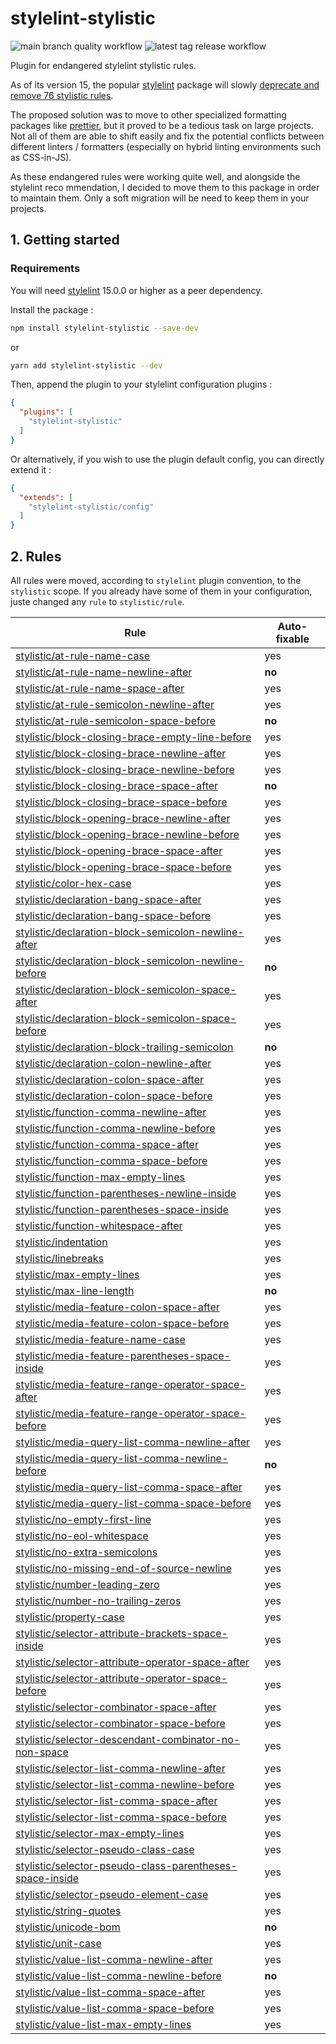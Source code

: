 # stylelint-stylistic

![main branch quality workflow](https://github.com/elirasza/stylelint-stylistic/actions/workflows/quality.yml/badge.svg?branch=main)
![latest tag release workflow](https://github.com/elirasza/stylelint-stylistic/actions/workflows/release.yml/badge.svg?event=push)

Plugin for endangered stylelint stylistic rules.

As of its version 15, the popular [stylelint](https://stylelint.io/) package will slowly [deprecate and remove 76 stylistic rules](https://stylelint.io/migration-guide/to-15/).

The proposed solution was to move to other specialized formatting packages like [prettier](https://prettier.io/), but it proved to be a tedious task on large projects. Not all of them are able to shift easily and fix the potential conflicts between different linters / formatters (especially on hybrid linting environments such as CSS-in-JS).

As these endangered rules were working quite well, and alongside the stylelint reco mmendation, I decided to move them to this package in order to maintain them. Only a soft migration will be need to keep them in your projects.

## 1. Getting started

### Requirements

You will need [stylelint](https://www.npmjs.com/package/stylelint) 15.0.0 or higher as a peer dependency.

Install the package :

```bash
npm install stylelint-stylistic --save-dev
```
or
```bash
yarn add stylelint-stylistic --dev
```

Then, append the plugin to your stylelint configuration plugins :

```json
{
  "plugins": [
    "stylelint-stylistic"
  ]
}
```

Or alternatively, if you wish to use the plugin default config, you can directly extend it :

```json
{
  "extends": [
    "stylelint-stylistic/config"
  ]
}
```

## 2. Rules

All rules were moved, according to `stylelint` plugin convention, to the `stylistic` scope. If you already have some of them in your configuration, juste changed any `rule` to `stylistic/rule`.

| Rule                                                                                                                   | Auto-fixable |
| ---------------------------------------------------------------------------------------------------------------------- | ------------ |
| [stylistic/at-rule-name-case](./lib/rules/at-rule-name-case)                                                           | yes          |
| [stylistic/at-rule-name-newline-after](./lib/rules/at-rule-name-newline-after)                                         | **no**       |
| [stylistic/at-rule-name-space-after](./lib/rules/at-rule-name-space-after)                                             | yes          |
| [stylistic/at-rule-semicolon-newline-after](./lib/rules/at-rule-semicolon-newline-after)                               | yes          |
| [stylistic/at-rule-semicolon-space-before](./lib/rules/at-rule-semicolon-space-before)                                 | **no**       |
| [stylistic/block-closing-brace-empty-line-before](./lib/rules/block-closing-brace-empty-line-before)                   | yes          |
| [stylistic/block-closing-brace-newline-after](./lib/rules/block-closing-brace-newline-after)                           | yes          |
| [stylistic/block-closing-brace-newline-before](./lib/rules/block-closing-brace-newline-before)                         | yes          |
| [stylistic/block-closing-brace-space-after](./lib/rules/block-closing-brace-space-after)                               | **no**       |
| [stylistic/block-closing-brace-space-before](./lib/rules/block-closing-brace-space-before)                             | yes          |
| [stylistic/block-opening-brace-newline-after](./lib/rules/block-opening-brace-newline-after)                           | yes          |
| [stylistic/block-opening-brace-newline-before](./lib/rules/block-opening-brace-newline-before)                         | yes          |
| [stylistic/block-opening-brace-space-after](./lib/rules/block-opening-brace-space-after)                               | yes          |
| [stylistic/block-opening-brace-space-before](./lib/rules/block-opening-brace-space-before)                             | yes          |
| [stylistic/color-hex-case](./lib/rules/color-hex-case)                                                                 | yes          |
| [stylistic/declaration-bang-space-after](./lib/rules/declaration-bang-space-after)                                     | yes          |
| [stylistic/declaration-bang-space-before](./lib/rules/declaration-bang-space-before)                                   | yes          |
| [stylistic/declaration-block-semicolon-newline-after](./lib/rules/declaration-block-semicolon-newline-after)           | yes          |
| [stylistic/declaration-block-semicolon-newline-before](./lib/rules/declaration-block-semicolon-newline-before)         | **no**       |
| [stylistic/declaration-block-semicolon-space-after](./lib/rules/declaration-block-semicolon-space-after)               | yes          |
| [stylistic/declaration-block-semicolon-space-before](./lib/rules/declaration-block-semicolon-space-before)             | yes          |
| [stylistic/declaration-block-trailing-semicolon](./lib/rules/declaration-block-trailing-semicolon)                     | **no**       |
| [stylistic/declaration-colon-newline-after](./lib/rules/declaration-colon-newline-after)                               | yes          |
| [stylistic/declaration-colon-space-after](./lib/rules/declaration-colon-space-after)                                   | yes          |
| [stylistic/declaration-colon-space-before](./lib/rules/declaration-colon-space-before)                                 | yes          |
| [stylistic/function-comma-newline-after](./lib/rules/function-comma-newline-after)                                     | yes          |
| [stylistic/function-comma-newline-before](./lib/rules/function-comma-newline-before)                                   | yes          |
| [stylistic/function-comma-space-after](./lib/rules/function-comma-space-after)                                         | yes          |
| [stylistic/function-comma-space-before](./lib/rules/function-comma-space-before)                                       | yes          |
| [stylistic/function-max-empty-lines](./lib/rules/function-max-empty-lines)                                             | yes          |
| [stylistic/function-parentheses-newline-inside](./lib/rules/function-parentheses-newline-inside)                       | yes          |
| [stylistic/function-parentheses-space-inside](./lib/rules/function-parentheses-space-inside)                           | yes          |
| [stylistic/function-whitespace-after](./lib/rules/function-whitespace-after)                                           | yes          |
| [stylistic/indentation](./lib/rules/indentation)                                                                       | yes          |
| [stylistic/linebreaks](./lib/rules/linebreaks)                                                                         | yes          |
| [stylistic/max-empty-lines](./lib/rules/max-empty-lines)                                                               | yes          |
| [stylistic/max-line-length](./lib/rules/max-line-length)                                                               | **no**       |
| [stylistic/media-feature-colon-space-after](./lib/rules/media-feature-colon-space-after)                               | yes          |
| [stylistic/media-feature-colon-space-before](./lib/rules/media-feature-colon-space-before)                             | yes          |
| [stylistic/media-feature-name-case](./lib/rules/media-feature-name-case)                                               | yes          |
| [stylistic/media-feature-parentheses-space-inside](./lib/rules/media-feature-parentheses-space-inside)                 | yes          |
| [stylistic/media-feature-range-operator-space-after](./lib/rules/media-feature-range-operator-space-after)             | yes          |
| [stylistic/media-feature-range-operator-space-before](./lib/rules/media-feature-range-operator-space-before)           | yes          |
| [stylistic/media-query-list-comma-newline-after](./lib/rules/media-query-list-comma-newline-after)                     | yes          |
| [stylistic/media-query-list-comma-newline-before](./lib/rules/media-query-list-comma-newline-before)                   | **no**       |
| [stylistic/media-query-list-comma-space-after](./lib/rules/media-query-list-comma-space-after)                         | yes          |
| [stylistic/media-query-list-comma-space-before](./lib/rules/media-query-list-comma-space-before)                       | yes          |
| [stylistic/no-empty-first-line](./lib/rules/no-empty-first-line)                                                       | yes          |
| [stylistic/no-eol-whitespace](./lib/rules/no-eol-whitespace)                                                           | yes          |
| [stylistic/no-extra-semicolons](./lib/rules/no-extra-semicolons)                                                       | yes          |
| [stylistic/no-missing-end-of-source-newline](./lib/rules/no-missing-end-of-source-newline)                             | yes          |
| [stylistic/number-leading-zero](./lib/rules/number-leading-zero)                                                       | yes          |
| [stylistic/number-no-trailing-zeros](./lib/rules/number-no-trailing-zeros)                                             | yes          |
| [stylistic/property-case](./lib/rules/property-case)                                                                   | yes          |
| [stylistic/selector-attribute-brackets-space-inside](./lib/rules/selector-attribute-brackets-space-inside)             | yes          |
| [stylistic/selector-attribute-operator-space-after](./lib/rules/selector-attribute-operator-space-after)               | yes          |
| [stylistic/selector-attribute-operator-space-before](./lib/rules/selector-attribute-operator-space-before)             | yes          |
| [stylistic/selector-combinator-space-after](./lib/rules/selector-combinator-space-after)                               | yes          |
| [stylistic/selector-combinator-space-before](./lib/rules/selector-combinator-space-before)                             | yes          |
| [stylistic/selector-descendant-combinator-no-non-space](./lib/rules/selector-descendant-combinator-no-non-space)       | yes          |
| [stylistic/selector-list-comma-newline-after](./lib/rules/selector-list-comma-newline-after)                           | yes          |
| [stylistic/selector-list-comma-newline-before](./lib/rules/selector-list-comma-newline-before)                         | yes          |
| [stylistic/selector-list-comma-space-after](./lib/rules/selector-list-comma-space-after)                               | yes          |
| [stylistic/selector-list-comma-space-before](./lib/rules/selector-list-comma-space-before)                             | yes          |
| [stylistic/selector-max-empty-lines](./lib/rules/selector-max-empty-lines)                                             | yes          |
| [stylistic/selector-pseudo-class-case](./lib/rules/selector-pseudo-class-case)                                         | yes          |
| [stylistic/selector-pseudo-class-parentheses-space-inside](./lib/rules/selector-pseudo-class-parentheses-space-inside) | yes          |
| [stylistic/selector-pseudo-element-case](./lib/rules/selector-pseudo-element-case)                                     | yes          |
| [stylistic/string-quotes](./lib/rules/string-quotes)                                                                   | yes          |
| [stylistic/unicode-bom](./lib/rules/unicode-bom)                                                                       | **no**       |
| [stylistic/unit-case](./lib/rules/unit-case)                                                                           | yes          |
| [stylistic/value-list-comma-newline-after](./lib/rules/value-list-comma-newline-after)                                 | yes          |
| [stylistic/value-list-comma-newline-before](./lib/rules/value-list-comma-newline-before)                               | **no**       |
| [stylistic/value-list-comma-space-after](./lib/rules/value-list-comma-space-after)                                     | yes          |
| [stylistic/value-list-comma-space-before](./lib/rules/value-list-comma-space-before)                                   | yes          |
| [stylistic/value-list-max-empty-lines](./lib/rules/value-list-max-empty-lines)                                         | yes          |

